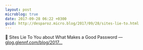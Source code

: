 ```yaml
---
layout: post
microblog: true
date: 2017-09-28 06:22 +0300
guid: http://desparoz.micro.blog/2017/09/28/sites-lie-to.html
---
```

🔗 Sites Lie To You about What Makes a Good Password — [glog.glennf.com/blog/2017...](https://glog.glennf.com/blog/2017/9/27/sites-lie-to-you-about-what-makes-a-good-password)
